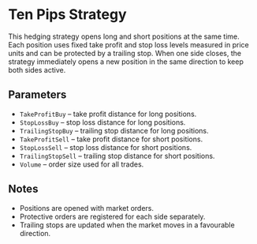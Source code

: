 # Ten Pips Strategy

This hedging strategy opens long and short positions at the same time. Each position uses fixed take profit and stop loss levels measured in price units and can be protected by a trailing stop. When one side closes, the strategy immediately opens a new position in the same direction to keep both sides active.

## Parameters
- `TakeProfitBuy` – take profit distance for long positions.
- `StopLossBuy` – stop loss distance for long positions.
- `TrailingStopBuy` – trailing stop distance for long positions.
- `TakeProfitSell` – take profit distance for short positions.
- `StopLossSell` – stop loss distance for short positions.
- `TrailingStopSell` – trailing stop distance for short positions.
- `Volume` – order size used for all trades.

## Notes
- Positions are opened with market orders.
- Protective orders are registered for each side separately.
- Trailing stops are updated when the market moves in a favourable direction.
